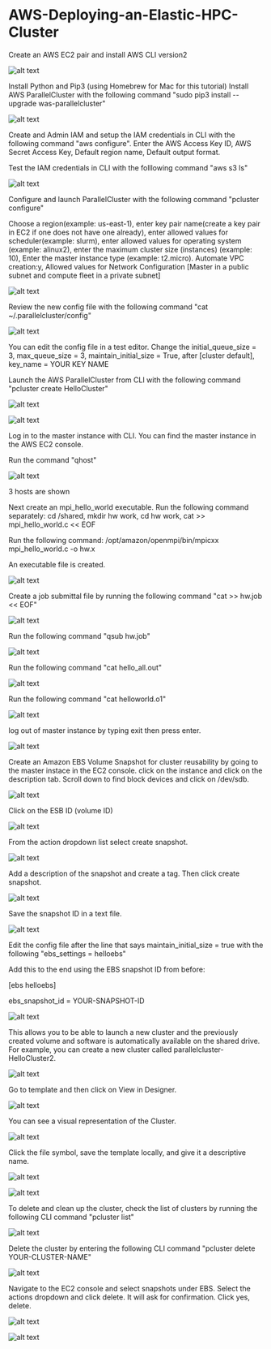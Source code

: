 # AWS-Deploying-an-Elastic-HPC-Cluster

Create an AWS EC2 pair and install AWS CLI version2

![alt text](https://github.com/doyle199/Deploying-an-Elastic-HPC-Cluster/blob/master/AWS_CLI.png?raw=true)

Install Python and Pip3 (using Homebrew for Mac for this tutorial)
Install AWS ParallelCluster with the following command "sudo pip3 install --upgrade was-parallelcluster"

![alt text](https://github.com/doyle199/Deploying-an-Elastic-HPC-Cluster/blob/master/Install_pip3.png?raw=true)

Create and Admin IAM and setup the IAM credentials in CLI with the following command "aws configure". Enter the AWS Access Key ID, AWS Secret Access Key, Default region name, Default output format. 

Test the IAM credentials in CLI with the folllowing command "aws s3 ls"

![alt text](https://github.com/doyle199/Deploying-an-Elastic-HPC-Cluster/blob/master/aws_s3_ls.png?raw=true)

Configure and launch ParallelCluster with the following command "pcluster configure"

Choose a region(example: us-east-1), enter key pair name(create a key pair in EC2 if one does not have one already), enter allowed values for scheduler(example: slurm), enter allowed values for operating system (example: alinux2), enter the maximum cluster size (instances) (example: 10), Enter the master instance type (example: t2.micro). Automate VPC creation:y, Allowed values for Network Configuration [Master in a public subnet and compute fleet in a private subnet]

![alt text](https://github.com/doyle199/AWS_Deploying-an-Elastic-HPC-Cluster/blob/master/ParallelCuster_Config.png?raw=true)

Review the new config file with the following command "cat ~/.parallelcluster/config"

![alt text](https://github.com/doyle199/AWS_Deploying-an-Elastic-HPC-Cluster/blob/master/cat%20~:.parallelcluster:config.png?raw=true)

You can edit the config file in a test editor. Change the initial_queue_size = 3, max_queue_size = 3, maintain_initial_size = True, after [cluster default], key_name = YOUR KEY NAME

Launch the AWS ParallelCluster from CLI with the following command "pcluster create HelloCluster"

![alt text](https://github.com/doyle199/AWS_Deploying-an-Elastic-HPC-Cluster/blob/master/CLI_Launch_ParallelCluster_1.png)

![alt text](https://github.com/doyle199/AWS_Deploying-an-Elastic-HPC-Cluster/blob/master/ParallelCluster-HelloCluster_1.png)

Log in to the master instance with CLI. You can find the master instance in the AWS EC2 console.

Run the command "qhost"

![alt text](https://github.com/doyle199/AWS_Deploying-an-Elastic-HPC-Cluster/blob/master/qhost_1.png)

3 hosts are shown

Next create an mpi_hello_world executable. Run the following command separately: cd /shared, mkdir hw work, cd hw work, cat >> mpi_hello_world.c << EOF

Run the following command: /opt/amazon/openmpi/bin/mpicxx mpi_hello_world.c -o hw.x

An executable file is created.

![alt text](https://github.com/doyle199/AWS_Deploying-an-Elastic-HPC-Cluster/blob/master/mpi_hello_world_1.png)

Create a job submittal file by running the following command "cat >> hw.job << EOF"

![alt text](https://github.com/doyle199/AWS_Deploying-an-Elastic-HPC-Cluster/blob/master/cat%20%3E%3E%20hw.job%20%3C%3C%20EOF_1.png)

Run the following command "qsub hw.job"

![alt text](https://github.com/doyle199/AWS_Deploying-an-Elastic-HPC-Cluster/blob/master/Job_1.png)

Run the following command "cat hello_all.out"

![alt text](https://github.com/doyle199/AWS_Deploying-an-Elastic-HPC-Cluster/blob/master/hello_all.out.png)

Run the following command "cat helloworld.o1"

![alt text](https://github.com/doyle199/AWS_Deploying-an-Elastic-HPC-Cluster/blob/master/helloworld.o1.png)

log out of master instance by typing exit then press enter.

![alt text](https://github.com/doyle199/AWS_Deploying-an-Elastic-HPC-Cluster/blob/master/exit.png)

Create an Amazon EBS Volume Snapshot for cluster reusability by going to the master instace in the EC2 console. click on the instance and click on the description tab. Scroll down to find block devices and click on /dev/sdb.

![alt text](https://github.com/doyle199/AWS_Deploying-an-Elastic-HPC-Cluster/blob/master/dev:sdb.png)

Click on the ESB ID (volume ID)

![alt text](https://github.com/doyle199/AWS_Deploying-an-Elastic-HPC-Cluster/blob/master/Block_Device.png)

From the action dropdown list select create snapshot.

![alt text](https://github.com/doyle199/AWS_Deploying-an-Elastic-HPC-Cluster/blob/master/Create_Snapshot_1.png)

Add a description of the snapshot and create a tag. Then click create snapshot.

![alt text](https://github.com/doyle199/AWS_Deploying-an-Elastic-HPC-Cluster/blob/master/Tag_1.png)

Save the snapshot ID in a text file.

![alt text](https://github.com/doyle199/AWS_Deploying-an-Elastic-HPC-Cluster/blob/master/snapshotIDtextfile.png)

Edit the config file after the line that says maintain_initial_size = true with the following "ebs_settings = helloebs"

Add this to the end using the EBS snapshot ID from before:

[ebs helloebs]

ebs_snapshot_id = YOUR-SNAPSHOT-ID

![alt text](https://github.com/doyle199/AWS_Deploying-an-Elastic-HPC-Cluster/blob/master/ebs_shapshot_id.png)

This allows you to be able to launch a new cluster and the previously created volume and software is automatically available on the shared drive. For example, you can create a new cluster called parallelcluster-HelloCluster2.

![alt text](https://github.com/doyle199/AWS_Deploying-an-Elastic-HPC-Cluster/blob/master/ParallelCluster2.png)

Go to template and then click on View in Designer.

![alt text](https://github.com/doyle199/AWS_Deploying-an-Elastic-HPC-Cluster/blob/master/template_view_In_designer.png)

You can see a visual representation of the Cluster.

![alt text](https://github.com/doyle199/AWS_Deploying-an-Elastic-HPC-Cluster/blob/master/Desiner_rep.png)

Click the file symbol, save the template locally, and give it a descriptive name.

![alt text](https://github.com/doyle199/AWS_Deploying-an-Elastic-HPC-Cluster/blob/master/Tempate_Save.png)

![alt text](https://github.com/doyle199/AWS_Deploying-an-Elastic-HPC-Cluster/blob/master/Template_Name.png)

To delete and clean up the cluster, check the list of clusters by running the following CLI command "pcluster list"

![alt text](https://github.com/doyle199/AWS_Deploying-an-Elastic-HPC-Cluster/blob/master/pcluster_list.png)

Delete the cluster by entering the following CLI command "pcluster delete YOUR-CLUSTER-NAME"

![alt text](https://github.com/doyle199/AWS_Deploying-an-Elastic-HPC-Cluster/blob/master/pcluster_delete.png)

Navigate to the EC2 console and select snapshots under EBS. Select the actions dropdown and click delete. It will ask for confirmation. Click yes, delete.

![alt text](https://github.com/doyle199/AWS_Deploying-an-Elastic-HPC-Cluster/blob/master/EBS_Actions.png)

![alt text](https://github.com/doyle199/AWS_Deploying-an-Elastic-HPC-Cluster/blob/master/Delete_Snapshot.png)
